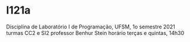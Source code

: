 # l121a
Disciplina de Laboratório I de Programação, UFSM, 1o semestre 2021
turmas CC2 e SI2
professor Benhur Stein
horário terças e quintas, 14h30
